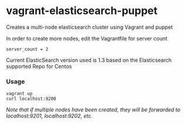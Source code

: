 vagrant-elasticsearch-puppet
============================

Creates a multi-node elasticsearch cluster using Vagrant and puppet

In order to create more nodes, edit the Vagrantfile for server count

``` 
server_count = 2
```

Current ElasticSearch version used is 1.3 based on the Elasticsearch supported Repo for Centos

### Usage

```
vagrant up
curl localhost:9200 
```
*Note that if multiple nodes have been created, they will be forwarded to localhost:9201, localhost:9202, etc.*
